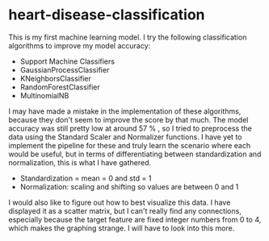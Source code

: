 # heart-disease-classification

This is my first machine learning model. I try the following classification algorithms to improve my model accuracy: 

- Support Machine Classifiers
- GaussianProcessClassifier 
- KNeighborsClassifier
- RandomForestClassifier
- MultinomialNB

I may have made a mistake in the implementation of these algorithms, because they don't seem to improve the score by that much. The model accuracy was still pretty low at around 57 % , so I tried to preprocess the data using the Standard Scaler and Normalizer functions. I have yet to implement the pipeline for these and truly learn the scenario where each would be useful, but in terms of differentiating between standardization and normalization, this is what I have gathered. 

- Standardization = mean = 0 and std = 1
- Normalization: scaling and shifting so values are between 0 and 1

I would also like to figure out how to best visualize this data. I have displayed it as a scatter matrix, but I can't really find any connections, especially because the target feature are fixed integer numbers from 0 to 4, which makes the graphing strange. I will have to look into this more. 
